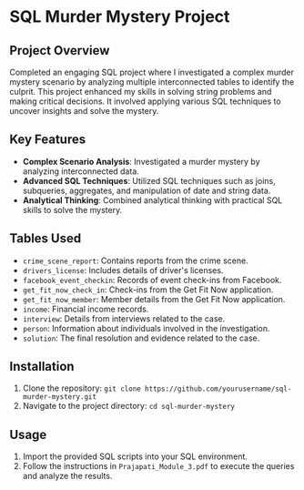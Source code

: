 # SQL Murder Mystery Project

## Project Overview

Completed an engaging SQL project where I investigated a complex murder mystery scenario by analyzing multiple interconnected tables to identify the culprit. This project enhanced my skills in solving string problems and making critical decisions. It involved applying various SQL techniques to uncover insights and solve the mystery.

## Key Features

- **Complex Scenario Analysis**: Investigated a murder mystery by analyzing interconnected data.
- **Advanced SQL Techniques**: Utilized SQL techniques such as joins, subqueries, aggregates, and manipulation of date and string data.
- **Analytical Thinking**: Combined analytical thinking with practical SQL skills to solve the mystery.

## Tables Used

- `crime_scene_report`: Contains reports from the crime scene.
- `drivers_license`: Includes details of driver's licenses.
- `facebook_event_checkin`: Records of event check-ins from Facebook.
- `get_fit_now_check_in`: Check-ins from the Get Fit Now application.
- `get_fit_now_member`: Member details from the Get Fit Now application.
- `income`: Financial income records.
- `interview`: Details from interviews related to the case.
- `person`: Information about individuals involved in the investigation.
- `solution`: The final resolution and evidence related to the case.

## Installation

1. Clone the repository: `git clone https://github.com/yourusername/sql-murder-mystery.git`
2. Navigate to the project directory: `cd sql-murder-mystery`

## Usage

1. Import the provided SQL scripts into your SQL environment.
2. Follow the instructions in `Prajapati_Module_3.pdf` to execute the queries and analyze the results.

